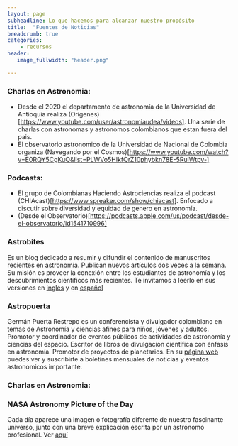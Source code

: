 ```yaml
---
layout: page
subheadline: Lo que hacemos para alcanzar nuestro propósito 
title:  "Fuentes de Noticias"
breadcrumb: true
categories:
    - recursos
header:
   image_fullwidth: "header.png"

---
```



### Charlas en Astronomia: 

- Desde el 2020 el departamento de astronomía de la Universidad de Antioquia realiza (Origenes)[https://www.youtube.com/user/astronomiaudea/videos]. Una serie de charlas con astronomas y astronomos colombianos que estan fuera del pais. 
- El observatorio astronomico de la Universidad de Nacional de Colombia organiza (Navegando por el Cosmos)[https://www.youtube.com/watch?v=E0RQY5CgKuQ&list=PLWVo5HIkfQrZ10phybkn78E-5RulWtpv-]
 
### Podcasts: 


- El grupo de Colombianas Haciendo Astrociencias realiza el podcast (CHIAcast)[https://www.spreaker.com/show/chiacast]. Enfocado a discutir sobre diversidad y equidad de genero en astronomía.
- (Desde el Observatorio)[https://podcasts.apple.com/us/podcast/desde-el-observatorio/id1541710996]

### Astrobites

Es un blog dedicado a resumir y difundir el contenido de manuscritos recientes en astronomía. Publican nuevos artículos dos veces a la semana. Su misión es proveer la conexión entre los estudiantes de astronomía y los descubrimientos científicos más recientes. Te invitamos a leerlo en sus versiones en [inglés][1] y en [español][2]


### 

### Astropuerta

Germán Puerta Restrepo es un conferencista y divulgador colombiano en temas de Astronomía y ciencias afines para niños, jóvenes y adultos. Promotor y coordinador de eventos públicos de actividades de astronomía y ciencias del espacio. Escritor de libros de divulgación científica con énfasis en astronomía. Promotor de proyectos de planetarios. En su [página web][3] puedes ver y suscribirte a boletines mensuales de noticias y eventos astronomicos importante. 

### Charlas en Astronomia: 


### NASA Astronomy Picture of the Day

Cada día aparece una imagen o fotografía diferente de nuestro fascinante universo, junto con una breve explicación escrita por un astrónomo profesional. Ver [aquí][4]


 [1]: https://astrobites.org/
 [2]: https://astrobitos.org/
 [3]: http://www.astropuerta.com.co/index.php/noticias
 [4]: https://apod.nasa.gov/apod/
